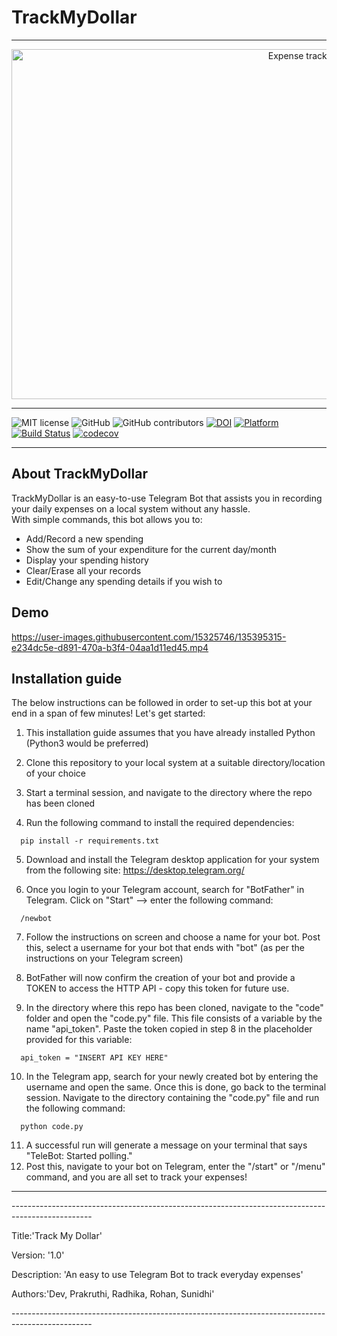 # TrackMyDollar
<hr>
<p align="center">
<a><img  height=560 width=1000 
  src="https://github.com/deekay2310/MyDollarBot/blob/c56b4afd4fd5bbfffea0d0a4aade58596a5cb678/docs/0001-8711513694_20210926_212845_0000.png" alt="Expense tracking made easy!"></a>
</p>
<hr>

![MIT license](https://img.shields.io/badge/License-MIT-green.svg)
![GitHub](https://img.shields.io/badge/Language-Python-blue.svg)
![GitHub contributors](https://img.shields.io/github/contributors/deekay2310/SE21_HW2B_Group6)
[![DOI](https://zenodo.org/badge/DOI/10.5281/zenodo.5542548.svg)](https://doi.org/10.5281/zenodo.5542548)
[![Platform](https://img.shields.io/badge/Platform-Telegram-blue)](https://desktop.telegram.org/)
[![Build Status](https://app.travis-ci.com/deekay2310/MyDollarBot.svg?branch=main)](https://app.travis-ci.com/github/deekay2310/MyDollarBot)
[![codecov](https://codecov.io/gh/mtkumar123/MyDollarBot/branch/main/graph/badge.svg?token=W50WL3ZLMC)](https://codecov.io/gh/mtkumar123/MyDollarBot)

<hr>

## About TrackMyDollar

TrackMyDollar is an easy-to-use Telegram Bot that assists you in recording your daily expenses on a local system without any hassle.  
With simple commands, this bot allows you to:
- Add/Record a new spending
- Show the sum of your expenditure for the current day/month
- Display your spending history
- Clear/Erase all your records
- Edit/Change any spending details if you wish to

## Demo
https://user-images.githubusercontent.com/15325746/135395315-e234dc5e-d891-470a-b3f4-04aa1d11ed45.mp4

## Installation guide

The below instructions can be followed in order to set-up this bot at your end in a span of few minutes! Let's get started:

1. This installation guide assumes that you have already installed Python (Python3 would be preferred)

2. Clone this repository to your local system at a suitable directory/location of your choice

3. Start a terminal session, and navigate to the directory where the repo has been cloned

4. Run the following command to install the required dependencies:
```
  pip install -r requirements.txt
```
5. Download and install the Telegram desktop application for your system from the following site: https://desktop.telegram.org/

6. Once you login to your Telegram account, search for "BotFather" in Telegram. Click on "Start" --> enter the following command:
```
  /newbot
```
7. Follow the instructions on screen and choose a name for your bot. Post this, select a username for your bot that ends with "bot" (as per the instructions on your Telegram screen)

8. BotFather will now confirm the creation of your bot and provide a TOKEN to access the HTTP API - copy this token for future use.

9. In the directory where this repo has been cloned, navigate to the "code" folder and open the "code.py" file. This file consists of a variable by the name "api_token". Paste the token copied in step 8 in the placeholder provided for this variable:
```
  api_token = "INSERT API KEY HERE"
```
10. In the Telegram app, search for your newly created bot by entering the username and open the same. Once this is done, go back to the terminal session. Navigate to the directory containing the "code.py" file and run the following command:
```
  python code.py
```
11. A successful run will generate a message on your terminal that says "TeleBot: Started polling." 
12. Post this, navigate to your bot on Telegram, enter the "/start" or "/menu" command, and you are all set to track your expenses!






<hr>
<p>--------------------------------------------------------------------------------------------------</p>
<p>Title:'Track My Dollar'</p>
<p>Version: '1.0'</p>
<p>Description: 'An easy to use Telegram Bot to track everyday expenses'</p>
<p>Authors:'Dev, Prakruthi, Radhika, Rohan, Sunidhi'</p>
<p>--------------------------------------------------------------------------------------------------</p>
